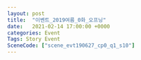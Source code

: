 ```yaml
---
layout: post
title:  "이벤트_2019여름_0화_오프닝"
date:   2021-02-14 17:00:00 +0000
categories: Event
Tags: Story Event
SceneCode: ["scene_evt190627_cp0_q1_s10"]
---
```

